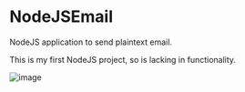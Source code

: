 # NodeJSEmail
NodeJS application to send plaintext email.

This is my first NodeJS project, so is lacking in functionality.

![image](https://user-images.githubusercontent.com/123321721/220434266-b7de34e8-7808-4f8b-bab1-fc9ba88344e5.png)
